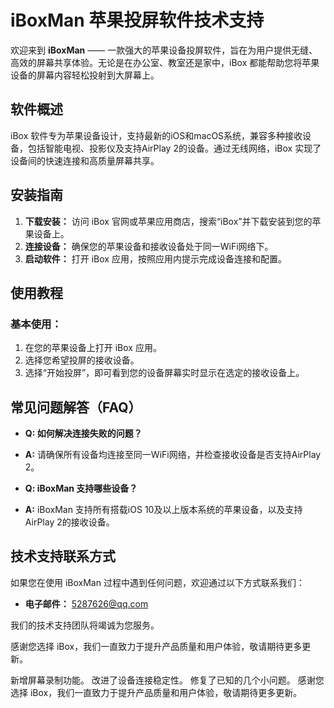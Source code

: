 # iBoxMan 苹果投屏软件技术支持

欢迎来到 **iBoxMan** —— 一款强大的苹果设备投屏软件，旨在为用户提供无缝、高效的屏幕共享体验。无论是在办公室、教室还是家中，iBox 都能帮助您将苹果设备的屏幕内容轻松投射到大屏幕上。

## 软件概述

iBox 软件专为苹果设备设计，支持最新的iOS和macOS系统，兼容多种接收设备，包括智能电视、投影仪及支持AirPlay 2的设备。通过无线网络，iBox 实现了设备间的快速连接和高质量屏幕共享。

## 安装指南

1. **下载安装：** 访问 iBox 官网或苹果应用商店，搜索“iBox”并下载安装到您的苹果设备上。
2. **连接设备：** 确保您的苹果设备和接收设备处于同一WiFi网络下。
3. **启动软件：** 打开 iBox 应用，按照应用内提示完成设备连接和配置。

## 使用教程

### 基本使用：

1. 在您的苹果设备上打开 iBox 应用。
2. 选择您希望投屏的接收设备。
3. 选择“开始投屏”，即可看到您的设备屏幕实时显示在选定的接收设备上。



## 常见问题解答（FAQ）

- **Q: 如何解决连接失败的问题？**
- **A:** 请确保所有设备均连接至同一WiFi网络，并检查接收设备是否支持AirPlay 2。

- **Q: iBoxMan 支持哪些设备？**
- **A:** iBoxMan 支持所有搭载iOS 10及以上版本系统的苹果设备，以及支持AirPlay 2的接收设备。

## 技术支持联系方式

如果您在使用 iBoxMan 过程中遇到任何问题，欢迎通过以下方式联系我们：

- **电子邮件：** 5287626@qq.com

我们的技术支持团队将竭诚为您服务。


感谢您选择 iBox，我们一直致力于提升产品质量和用户体验，敬请期待更多更新。

新增屏幕录制功能。
改进了设备连接稳定性。
修复了已知的几个小问题。
感谢您选择 iBox，我们一直致力于提升产品质量和用户体验，敬请期待更多更新。
